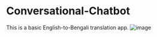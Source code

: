 # Conversational-Chatbot
This is a basic English-to-Bengali translation app. 
![image](https://github.com/user-attachments/assets/14972ebf-cdbe-4210-a1d3-722fdd403582)
